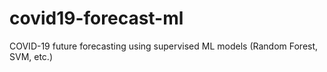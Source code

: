 # covid19-forecast-ml
COVID-19 future forecasting using supervised ML models (Random Forest, SVM, etc.)
